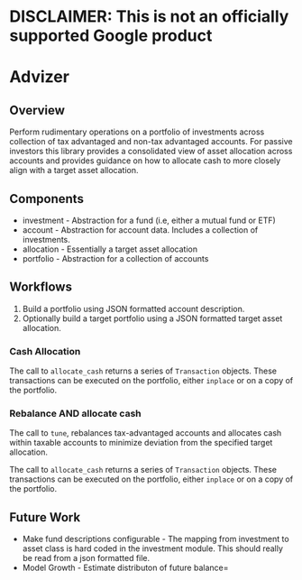# DISCLAIMER: This is not an officially supported Google product

# Advizer

## Overview
Perform rudimentary operations on a portfolio of investments across collection of tax advantaged and non-tax advantaged
accounts. For passive investors this library provides a consolidated view of asset allocation across accounts and 
provides guidance on how to allocate cash to more closely align with a target asset allocation.

## Components
* investment - Abstraction for a fund (i.e, either a mutual fund or ETF)
* account - Abstraction for account data. Includes a collection of investments.
* allocation - Essentially a target asset allocation
* portfolio - Abstraction for a collection of accounts

## Workflows
1. Build a portfolio using JSON formatted account description.
2. Optionally build a target portfolio using a JSON formatted target asset allocation.

### Cash Allocation
The call to `allocate_cash` returns a series of `Transaction` objects. These transactions can be executed on 
the portfolio, either `inplace` or on a copy of the portfolio.

### Rebalance AND allocate cash
The call to `tune`, rebalances tax-advantaged accounts and allocates cash within taxable accounts to minimize deviation 
from the specified target allocation. 

The call to `allocate_cash` returns a series of `Transaction` objects. These transactions can be executed on 
the portfolio, either `inplace` or on a copy of the portfolio.

## Future Work
* Make fund descriptions configurable - The mapping from investment to asset class is hard coded in the investment
    module. This should really be read from a json formatted file.
* Model Growth - Estimate distributon of future balance=
